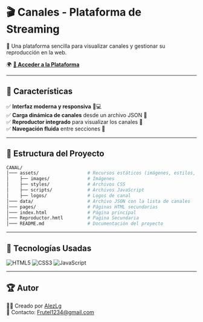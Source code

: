# 🎬 **Canales - Plataforma de Streaming**  


📡 Una plataforma sencilla para visualizar canales y gestionar su reproducción en la web.  

🌍 **[🔗 Acceder a la Plataforma](https://ksk-tv.netlify.app)**  



---

## 🚀 **Características**  

✅ **Interfaz moderna y responsiva** 📱💻  
✅ **Carga dinámica de canales** desde un archivo JSON 📂  
✅ **Reproductor integrado** para visualizar los canales 🎥  
✅ **Navegación fluida** entre secciones 🔄  

---

## 📂 **Estructura del Proyecto**  

```bash
CANAL/
│─── assets/                  # Recursos estáticos (imágenes, estilos, scripts)
│    ├── images/              # Imágenes
│    ├── styles/              # Archivos CSS
│    ├── scripts/             # Archivos JavaScript
│    ├── logos/               # Logos de canal
│─── data/                    # Archivo JSON con la lista de canales
│─── pages/                   # Páginas HTML secundarias
│─── index.html               # Página principal
│─── Reproductor.hmtl         # Pagina Secundaria
│─── README.md                # Documentación del proyecto

```
---

## 🔧 **Tecnologías Usadas**  

![HTML5](https://img.shields.io/badge/HTML5-E34F26?style=for-the-badge&logo=html5&logoColor=white) 
![CSS3](https://img.shields.io/badge/CSS3-1572B6?style=for-the-badge&logo=css3&logoColor=white)
![JavaScript](https://img.shields.io/badge/JavaScript-F7DF1E?style=for-the-badge&logo=javascript&logoColor=black)  

---



## 🏆 **Autor**  

👨‍💻 Creado por [AlezLg](https://github.com/AlezLg)  
📧 Contacto: [Frutel1234@gmail.com](Frutel1234@gmail.com)  
